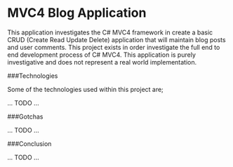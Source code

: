 MVC4 Blog Application
===================

This application investigates the C# MVC4 framework in create a basic CRUD (Create Read Update Delete) application that will maintain blog posts and user comments. This project exists in order investigate the full end to end development process of C# MVC4. This application is purely investigative and does not represent a real world implementation.

###Technologies

Some of the technologies used within this project are;

... TODO ...

###Gotchas

... TODO ...

###Conclusion

... TODO ...